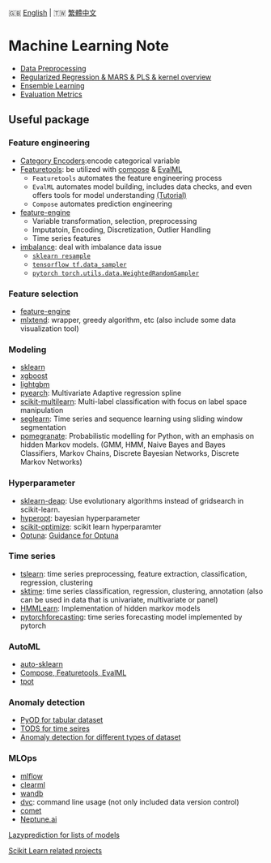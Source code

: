 🇬🇧 [English](./README.md) | 🇹🇼 [繁體中文](./README-zh-tw.md) 

Machine Learning Note
===

- [Data Preprocessing](https://github.com/chung-kai-eng/Eric/blob/master/Preprocessing.md)
- [Regularized Regression & MARS & PLS & kernel overview](https://github.com/chung-kai-eng/Eric/blob/master/Regularized%20Regression_MARS_PLS_SVM.md)
- [Ensemble Learning](https://github.com/chung-kai-eng/Eric/blob/master/Ensemble%20Learning.md)
- [Evaluation Metrics](https://github.com/chung-kai-eng/Eric/blob/master/Evaluation%20Metrics.md)


## Useful package

### Feature engineering
- [Category Encoders](https://github.com/scikit-learn-contrib/category_encoders):encode categorical variable
- [Featuretools](https://www.featuretools.com/): be utilized with [compose](https://github.com/alteryx/compose) & [EvalML](https://github.com/alteryx/evalml)
    - ```Featuretools``` automates the feature engineering process
    - ```EvalML``` automates model building, includes data checks, and even offers tools for model understanding [(Tutorial)](https://evalml.alteryx.com/en/stable/demos/fraud.html)
    - ```Compose``` automates prediction engineering
- [feature-engine](https://github.com/solegalli/feature_engine)
    - Variable transformation, selection, preprocessing
    - Imputatoin, Encoding, Discretization, Outlier Handling
    - Time series features
- [imbalance](https://github.com/scikit-learn-contrib/imbalanced-learn): deal with imbalance data issue
    - [```sklearn resample```](https://scikit-learn.org/stable/modules/generated/sklearn.utils.resample.html)
    - [```tensorflow tf.data_sampler```](https://www.tensorflow.org/tutorials/structured_data/imbalanced_data#using_tfdata)
    - [```pytorch torch.utils.data.WeightedRandomSampler```](https://pytorch.org/docs/stable/data.html#torch.utils.data.WeightedRandomSampler)

### Feature selection
- [feature-engine](https://github.com/solegalli/feature_engine)
- [mlxtend](https://github.com/rasbt/mlxtend): wrapper, greedy algorithm, etc (also include some data visualization tool)

### Modeling
- [sklearn]()
- [xgboost]()
- [lightgbm]()
- [pyearch](https://github.com/scikit-learn-contrib/py-earth): Multivariate Adaptive regression spline
- [scikit-multilearn](https://github.com/scikit-multilearn/scikit-multilearn):  Multi-label classification with focus on label space manipulation
- [seglearn](https://github.com/dmbee/seglearn): Time series and sequence learning using sliding window segmentation
- [pomegranate](https://github.com/jmschrei/pomegranate): Probabilistic modelling for Python, with an emphasis on hidden Markov models. (GMM, HMM, Naive Bayes and Bayes Classifiers, Markov Chains, Discrete Bayesian Networks, Discrete Markov Networks)

### Hyperparameter
- [sklearn-deap](https://github.com/rsteca/sklearn-deap): Use evolutionary algorithms instead of gridsearch in scikit-learn.
- [hyperopt](https://github.com/hyperopt/hyperopt): bayesian hyperparameter
- [scikit-optimize](https://scikit-optimize.github.io/stable/): scikit learn hyperparamter
- [Optuna](https://github.com/optuna/optuna): [Guidance for Optuna](https://github.com/chung-kai-eng/Eric/blob/master/Optuna_guidance.md)


### Time series
- [tslearn](https://github.com/tslearn-team/tslearn): time series preprocessing, feature extraction, classification, regression, clustering
- [sktime](https://github.com/alan-turing-institute/sktime): time series classification, regression, clustering, annotation (also can be used in data that is univariate, multivariate or panel)
- [HMMLearn](https://github.com/hmmlearn/hmmlearn): Implementation of hidden markov models
- [pytorchforecasting](https://pytorch-forecasting.readthedocs.io/en/stable/index.html): time series forecasting model implemented by pytorch

### AutoML
- [auto-sklearn](https://github.com/automl/auto-sklearn/)
- [Compose, Featuretools, EvalML]()
- [tpot](https://github.com/EpistasisLab/tpot)


### Anomaly detection
- [PyOD for tabular dataset](https://github.com/yzhao062/pyod)
- [TODS for time seires](https://github.com/datamllab/tods)
- [Anomaly detection for different types of dataset](https://github.com/yzhao062)

### MLOps
- [mlflow]()
- [clearml]()
- [wandb]()
- [dvc](): command line usage (not only included data version control)
- [comet]()
- [Neptune.ai]()

[Lazyprediction for lists of models](https://github.com/shankarpandala/lazypredict)

[Scikit Learn related projects](https://scikit-learn.org/stable/related_projects.html)

